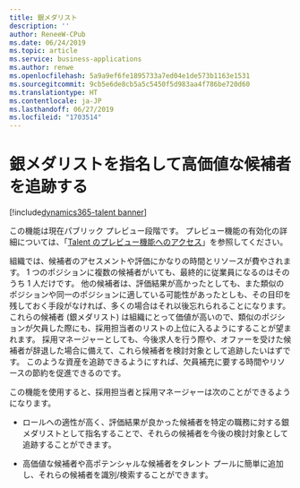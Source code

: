 ```yaml
---
title: 銀メダリスト
description: ''
author: ReneeW-CPub
ms.date: 06/24/2019
ms.topic: article
ms.service: business-applications
ms.author: renwe
ms.openlocfilehash: 5a9a9ef6fe1895733a7ed04e1de573b1163e1531
ms.sourcegitcommit: 9cb5e6de8cb5a5c5450f5d983aa4f786be720d60
ms.translationtype: HT
ms.contentlocale: ja-JP
ms.lasthandoff: 06/27/2019
ms.locfileid: "1703514"
---
```

#  <a name="designate-silver-medalists-to-track-high-value-candidates"></a>銀メダリストを指名して高価値な候補者を追跡する 
[!include[dynamics365-talent banner](../../includes/dynamics365-talent.md)]

この機能は現在パブリック プレビュー段階です。 プレビュー機能の有効化の詳細については、「[Talent のプレビュー機能へのアクセス](https://docs.microsoft.com/dynamics365/unified-operations/talent/access-preview-feature)」を参照してください。

組織では、候補者のアセスメントや評価にかなりの時間とリソースが費やされます。 1 つのポジションに複数の候補者がいても、最終的に従業員になるのはそのうち 1 人だけです。 他の候補者は、評価結果が高かったとしても、また類似のポジションや同一のポジションに適している可能性があったとしも、その目印を残しておく手段がなければ、多くの場合はそれ以後忘れられることになります。 これらの候補者 (銀メダリスト) は組織にとって価値が高いので、類似のポジションが欠員した際にも、採用担当者のリストの上位に入るようにすることが望まれます。 採用マネージャーとしても、今後求人を行う際や、オファーを受けた候補者が辞退した場合に備えて、これら候補者を検討対象として追跡したいはずです。 このような資産を追跡できるようにすれば、欠員補充に要する時間やリソースの節約を促進できるのです。 

この機能を使用すると、採用担当者と採用マネージャーは次のことができるようになります。

-   ロールへの適性が高く、評価結果が良かった候補者を特定の職務に対する銀メダリストとして指名することで、それらの候補者を今後の検討対象として追跡することができます。 

-   高価値な候補者や高ポテンシャルな候補者をタレント プールに簡単に追加し、それらの候補者を識別/検索することができます。 
